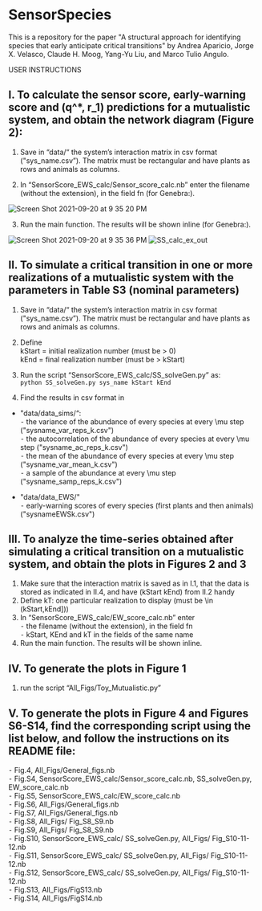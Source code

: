 # SensorSpecies

This is a repository for the paper "A structural approach for identifying species that early anticipate critical transitions" by  Andrea Aparicio, Jorge X. Velasco, Claude H. Moog, Yang-Yu Liu, and Marco Tulio Angulo.

USER INSTRUCTIONS

##	I.	To calculate the sensor score, early-warning score and (q^*, r_1) predictions for a mutualistic system, and obtain the network diagram (Figure 2):
1.	Save in “data/“ the system’s interaction matrix in csv format ("sys_name.csv”). The matrix must be rectangular and have plants as rows and animals as columns.

3.	In “SensorScore_EWS_calc/Sensor_score_calc.nb” enter the filename (without the extension), in the field fn (for Genebra:).

![Screen Shot 2021-09-20 at 9 35 20 PM](https://user-images.githubusercontent.com/72633616/134099010-f72ca772-746c-4e3c-adc0-48b8815654ca.png)

3.	Run the main function. The results will be shown inline (for Genebra:).
	
![Screen Shot 2021-09-20 at 9 35 36 PM](https://user-images.githubusercontent.com/72633616/134099011-46e9a38f-5f73-4efe-ab70-0dfd65b06406.png)
![SS_calc_ex_out](https://user-images.githubusercontent.com/72633616/134098818-6158de3c-6140-4bc8-a72a-97620d2747f4.png)

##	II.	To simulate a critical transition in one or more realizations of a mutualistic system with the parameters in Table S3 (nominal parameters)		
1.	Save in “data/“ the system’s interaction matrix in csv format ("sys_name.csv”). The matrix must be rectangular and have plants as rows and animals as columns.

2.	Define     <br />
kStart  = initial realization number (must be > 0) <br />
kEnd = final realization number (must be > kStart)

3.	Run the script “SensorScore_EWS_calc/SS_solveGen.py” as:  
` python SS_solveGen.py sys_name kStart kEnd ` 

4.	Find the results in csv format in <br />
+	"data/data_sims/“:<br />
⁃	the variance of the abundance of every species at every \mu step ("sysname_var_reps_k.csv") <br />
⁃	the autocorrelation of the abundance of every species at every \mu step ("sysname_ac_reps_k.csv") <br />
⁃	the mean of the abundance of every species at every \mu step ("sysname_var_mean_k.csv") <br />
⁃	a sample of the abundance at every \mu step ("sysname_samp_reps_k.csv")

+	"data/data_EWS/"<br />
⁃	early-warning scores of every species (first plants and then animals) ("sysnameEWSk.csv") <br />

##	III.	To analyze the time-series obtained after simulating a critical transition on a mutualistic system, and obtain the plots in Figures 2 and 3

 1.	Make sure that the interaction matrix is saved as in I.1, that the data is stored as indicated in II.4, and have (kStart kEnd) from II.2 handy
 2.	Define kT: one particular realization to display (must be \in (kStart,kEnd]))
 3.	In “SensorScore_EWS_calc/EW_score_calc.nb” enter <br />
     ⁃	the filename (without the extension), in the field fn 	<br />
     ⁃	kStart, KEnd and kT in the fields of the same name <br />
 4.	Run the main function. The results will be shown inline.

##	IV.	To generate the plots in Figure 1
 1.	run the script “All_Figs/Toy_Mutualistic.py”

##	V.	To generate the plots in Figure 4 and Figures S6-S14, find the corresponding script using the list below, and follow the instructions on its README file:
 ⁃	Fig.4,      All_Figs/General_figs.nb    
 ⁃	Fig.S4,      SensorScore_EWS_calc/Sensor_score_calc.nb, SS_solveGen.py, EW_score_calc.nb    
 ⁃	Fig.S5,     SensorScore_EWS_calc/EW_score_calc.nb    
 ⁃	Fig.S6,     All_Figs/General_figs.nb    
 ⁃	Fig.S7,     All_Figs/General_figs.nb    
 ⁃	Fig.S8,     All_Figs/ Fig_S8_S9.nb    
 ⁃	Fig.S9,     All_Figs/ Fig_S8_S9.nb    
 ⁃	Fig.S10,     SensorScore_EWS_calc/ SS_solveGen.py, All_Figs/ Fig_S10-11-12.nb    
 ⁃	Fig.S11,     SensorScore_EWS_calc/ SS_solveGen.py, All_Figs/ Fig_S10-11-12.nb    
 ⁃	Fig.S12,     SensorScore_EWS_calc/ SS_solveGen.py, All_Figs/ Fig_S10-11-12.nb    
 ⁃	Fig.S13,     All_Figs/FigS13.nb    
 ⁃	Fig.S14,     All_Figs/FigS14.nb    

